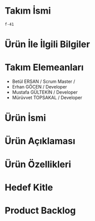 # Takım İsmi
    f-41
# Ürün İle İlgili Bilgiler

# Takım Elemeanları
   * Betül ERSAN / Scrum Master /
   * Erhan GÖCEN / Developer
   * Mustafa GÜLTEKİN / Developer
   * Mürüvvet TOPSAKAL / Developer
# Ürün İsmi

# Ürün Açıklaması 

# Ürün Özellikleri

# Hedef Kitle 

# Product  Backlog
 
